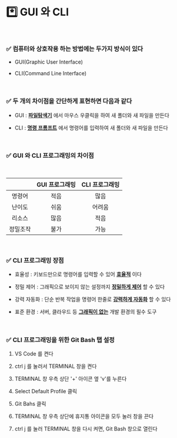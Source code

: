 # *️⃣ GUI 와 CLI

<br>

### ✅ 컴퓨터와 상호작용 하는 방법에는 두가지 방식이 있다

- GUI(Graphic User Interface)

- CLI(Command Line Interface)

<br>

### ✅ 두 개의 차이점을 간단하게 표현하면 다음과 같다

- GUI : <ins>**파일탐색기**</ins> 에서 마우스 우클릭을 하여 새 폴더와 새 파일을 만든다

- CLI : <ins>**명령 프롬프트**</ins> 에서 명령어를 입력하여 새 폴더와 새 파일을 만든다

<br>

### ✅ GUI 와 CLI 프로그래밍의 차이점

<br>

| |GUI 프로그래밍|CLI 프로그래밍|
|:---:|:---:|:---:|
|명령어|적음|많음|
|난이도|쉬움|어려움|
|리소스|많음|적음|
|정밀조작|불가|가능|

<br>

### ✅ CLI 프로그래밍 장점

- 효율성 : 키보드만으로 명령어를 입력할 수 있어 <ins>**효율적**</ins> 이다

- 정밀 제어 : 그래픽으로 보이지 않는 설정까지 <ins>**정밀하게 제어**</ins> 할 수 있다

- 강력 자동화 : 단순 반복 작업을 명령어 한줄로 <ins>**강력하게 자동화**</ins> 할 수 있다

- 표준 환경 : 서버, 클라우드 등 <ins>**그래픽이 없는**</ins> 개발 환경의 필수 도구

<br>

### ✅ CLI 프로그래밍을 위한 Git Bash 탭 설정

1. VS Code 를 켠다

2. ctrl j 를 눌러서 TERMINAL 창을 켠다

3. TERMINAL 창 우측 상단 '+' 아이콘 옆 'v'를 누른다

4. Select Default Profile 클릭

5. Git Bahs 클릭

6. TERMINAL 창 우측 상단에 휴지통 아이콘을 모두 눌러 창을 끈다

7. ctrl j 를 눌러 TERMINAL 창을 다시 켜면, Git Bash 창으로 열린다

<br>
<br>
<br>
